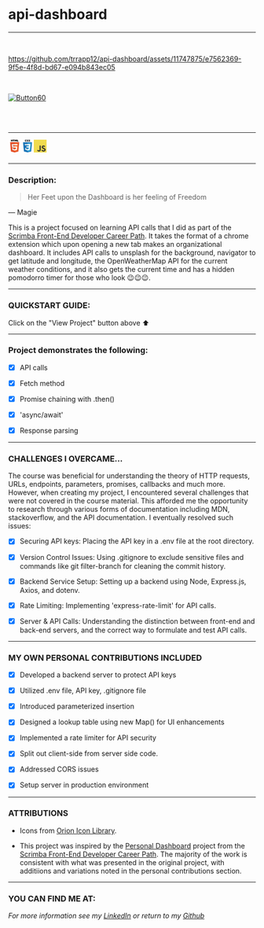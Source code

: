 # api-dashboard
 
 ---

<br>

https://github.com/trrapp12/api-dashboard/assets/11747875/e7562369-9f5e-4f8d-bd67-e094b843ec05


<br>

[![Button60](https://user-images.githubusercontent.com/11747875/144651679-dc423f76-a98a-456d-8ca2-d913f0b7df12.png)](https://trrapp12.github.io/Product-Page/)

<br>
<br>


---

<img align="left" alt="HTML5" width="26px" src="https://raw.githubusercontent.com/github/explore/80688e429a7d4ef2fca1e82350fe8e3517d3494d/topics/html/html.png" />
<img align="left" alt="CSS3" width="26px" src="https://raw.githubusercontent.com/github/explore/80688e429a7d4ef2fca1e82350fe8e3517d3494d/topics/css/css.png" />
<img align="left" alt="JavaScript" width="26px" src="https://raw.githubusercontent.com/github/explore/80688e429a7d4ef2fca1e82350fe8e3517d3494d/topics/javascript/javascript.png" />
<br>
<br>

---

### Description:

>Her Feet upon the Dashboard
>is her feeling of Freedom
>

― Magie

This is a project focused on learning API calls that I did as part of the [Scrimba Front-End Developer Career Path](https://scrimba.com/learn/frontend).  It takes the format of a chrome extension which upon opening a new tab makes an organizational dashboard.  It includes API calls to unsplash for the background, 
navigator to get latitude and longitude, the OpenWeatherMap API for the current weather conditions, and it also gets the current time and has a hidden pomodorro timer for those who look 😉😉😉.

---

### QUICKSTART GUIDE: 

Click on the "View Project" button above ⬆️

---

### Project demonstrates the following:

- [X] API calls
    
- [X] Fetch method

- [X] Promise chaining with .then()
    
- [X] 'async/await'
    
- [X] Response parsing

---

### CHALLENGES I OVERCAME...
The course was beneficial for understanding the theory of HTTP requests, URLs, endpoints, parameters, promises, callbacks and much more. However, when creating my project, I encountered several challenges that were not covered in the course material.  This afforded me the opportunity to research through various forms of documentation including MDN, stackoverflow, and the API documentation.  I eventually resolved such issues:


- [X] Securing API keys: Placing the API key in a .env file at the root directory.

- [X] Version Control Issues: Using .gitignore to exclude sensitive files and commands like git filter-branch for cleaning the commit history.

- [X] Backend Service Setup: Setting up a backend using Node, Express.js, Axios, and dotenv.

- [X] Rate Limiting: Implementing 'express-rate-limit' for API calls.

- [X] Server & API Calls: Understanding the distinction between front-end and back-end servers, and the correct way to formulate and test API calls.

---

### MY OWN PERSONAL CONTRIBUTIONS INCLUDED 

- [X] Developed a backend server to protect API keys
      
- [X] Utilized .env file, API key, .gitignore file

- [X] Introduced parameterized insertion

- [X] Designed a lookup table using new Map() for UI enhancements

- [X] Implemented a rate limiter for API security

- [X] Split out client-side from server side code.

- [X] Addressed CORS issues

- [X] Setup server in production environment

---

### ATTRIBUTIONS

* Icons from [Orion Icon Library](orioniconlibrary.com).

* This project was inspired by the [Personal Dashboard](https://scrimba.com/learn/frontend/section-intro-co474451c9456715dcac4b188) project from the [Scrimba Front-End Developer Career Path](https://scrimba.com/learn/frontend).  The majority of the work is consistent with what was presented in the original project, with additiions and variations noted in the personal contributions section.

---

### YOU CAN FIND ME AT:

*For more information see my [LinkedIn](https://www.linkedin.com/in/trevor-rapp-042a1037) or return to my [Github](https://github.com/trrapp12)*

